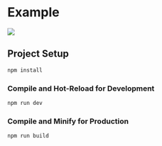 # Example

![](https://repository-images.githubusercontent.com/544117503/a3559904-acac-49fb-bc99-d7f113a650da.gif)

## Project Setup

```sh
npm install
```

### Compile and Hot-Reload for Development

```sh
npm run dev
```

### Compile and Minify for Production

```sh
npm run build
```
